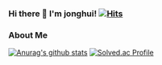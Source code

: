 ### Hi there 👋 I'm jonghui! [![Hits](https://hits.seeyoufarm.com/api/count/incr/badge.svg?url=https%3A%2F%2Fgithub.com%2Fhie6953&count_bg=%23C6698C&title_bg=%23601F1F&icon=&icon_color=%23E7E7E7&title=hits&edge_flat=false)](https://hits.seeyoufarm.com)

### About Me

[![Anurag's github stats](https://github-readme-stats.vercel.app/api?username=hie6953&show_icons=true&theme=synthwave)](https://github.com/anuraghazra/github-readme-stats) [![Solved.ac Profile](http://mazassumnida.wtf/api/v2/generate_badge?boj=hie6953)](https://solved.ac/hie6953/)

<!--
**hie6953/hie6953** is a ✨ _special_ ✨ repository because its `README.md` (this file) appears on your GitHub profile.

Here are some ideas to get you started:

- 🔭 I’m currently working on ...
- 🌱 I’m currently learning ...
- 👯 I’m looking to collaborate on ...
- 🤔 I’m looking for help with ...
- 💬 Ask me about ...
- 📫 How to reach me: ...
- 😄 Pronouns: ...
- ⚡ Fun fact: ...
-->
